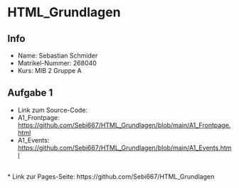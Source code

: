 # HTML_Grundlagen
## Info
* Name: Sebastian Schmider
* Matrikel-Nummer: 268040
* Kurs: MIB 2 Gruppe A
## Aufgabe 1
* Link zum Source-Code:
* A1_Frontpage: https://github.com/Sebi667/HTML_Grundlagen/blob/main/A1_Frontpage.html
* A1_Events: https://github.com/Sebi667/HTML_Grundlagen/blob/main/A1_Events.html  
<br>
* Link zur Pages-Seite: https://github.com/Sebi667/HTML_Grundlagen
 
